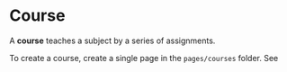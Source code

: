 # Course

A **course** teaches a subject by a series of assignments.

To create a course, create a single page in the `pages/courses` folder. See